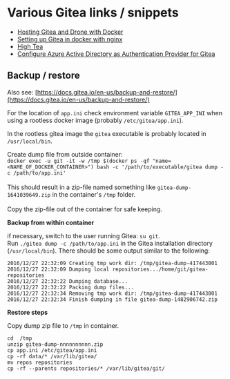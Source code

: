 # Various Gitea links / snippets
* [Hosting Gitea and Drone with Docker](https://blog.anoff.io/2019-03-24-self-hosted-gitea-drone/)
* [Setting up Gitea in docker with nginx](https://www.moird.com/setting-up-gitea-in-docker-with-nginx.html)
* [High Tea](https://git.habd.as/comfusion/high-tea)
* [Configure Azure Active Directory as Authentication Provider for Gitea](https://blog.anoff.io/2019-03-23-configure-azure-ad-for-gitea/)

## Backup / restore

Also see: [https://docs.gitea.io/en-us/backup-and-restore/](https://docs.gitea.io/en-us/backup-and-restore/)

For the location of `app.ini` check environment variable `GITEA_APP_INI` when using a rootless docker image (probably `/etc/gitea/app.ini`).

In the rootless gitea image the `gitea` executable is probably located in `/usr/local/bin`.

Create dump file from outside container:<br>
```docker exec -u git -it -w /tmp $(docker ps -qf "name=<NAME_OF_DOCKER_CONTAINER>") bash -c '/path/to/executable/gitea dump -c /path/to/app.ini'```<br><br>
This should result in a zip-file named something like `gitea-dump-1641039649.zip` in the container's `/tmp` folder.<br><br>
Copy the zip-file out of the container for safe keeping.

**Backup from within container**<br>

if necessary, switch to the user running Gitea: `su git`.<br> 
Run `./gitea dump -c /path/to/app.ini` in the Gitea installation directory (`/usr/local/bin`). There should be some output similar to the following:
```
2016/12/27 22:32:09 Creating tmp work dir: /tmp/gitea-dump-417443001
2016/12/27 22:32:09 Dumping local repositories.../home/git/gitea-repositories
2016/12/27 22:32:22 Dumping database...
2016/12/27 22:32:22 Packing dump files...
2016/12/27 22:32:34 Removing tmp work dir: /tmp/gitea-dump-417443001
2016/12/27 22:32:34 Finish dumping in file gitea-dump-1482906742.zip
```

**Restore steps**<br>

Copy dump zip file to `/tmp` in container.
```
cd  /tmp
unzip gitea-dump-nnnnnnnnnn.zip
cp app.ini /etc/gitea/app.ini
cp -rf data/* /var/lib/gitea/
mv repos repositories
cp -rf --parents repositories/* /var/lib/gitea/git/
```
